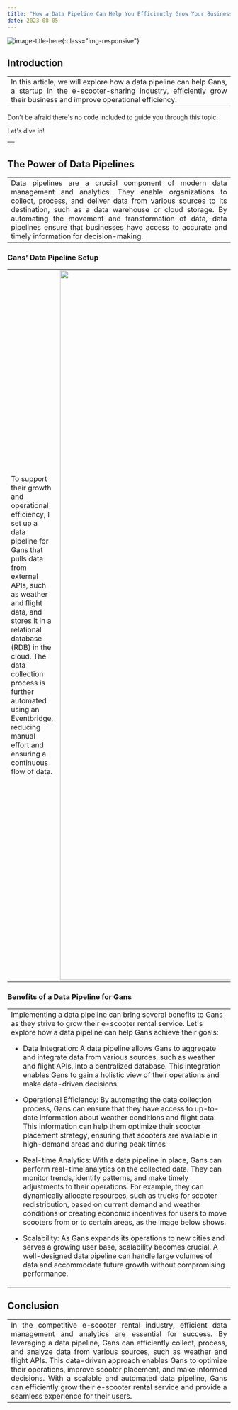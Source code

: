 ```yaml
---
title: "How a Data Pipeline Can Help You Efficiently Grow Your Business"
date: 2023-08-05
---
```

![image-title-here](https://learn.wbscodingschool.com/wp-content/uploads/2021/06/Screenshot-2021-06-21-at-11.49.21-1024x511.png){:class="img-responsive"}

<h2>Introduction</h2>
<table style="width: 100%; border: none;">
    <td style="width: 100%; text-align: justify; border: none;">
    In this article, we will explore how a data pipeline can help Gans, a startup in the e-scooter-sharing industry, efficiently grow their business and improve operational efficiency.
</td>
</table>
<b4>Don't be afraid there's no code included to guide you through this topic.

    
Let's dive in!
</b4>

<table style="width: 100%; border: none;">
    <td style="width: 100%; text-align: justify; border: none;">
    </td>
</table>
<h2>The Power of Data Pipelines</h2>
<table style="width: 100%; border: none;">
<td style="width: 100%; text-align: justify; border: none;">
    Data pipelines are a crucial component of modern data management and analytics. They enable organizations to collect, process, and deliver data from various sources to its destination, such as a data warehouse or cloud storage. By automating the movement and transformation of data, data pipelines ensure that businesses have access to accurate and timely information for decision-making.
</td>
</table>

<h3>Gans' Data Pipeline Setup</h3>
<table style="width: 100%; border: none;">
    <td style="width: 50%; text-align: left; border: none;">
    To support their growth and operational efficiency, I set up a data pipeline for Gans that pulls data from external APIs, such as weather and flight data, and stores it in a relational database (RDB) in the cloud. 
    The data collection process is further automated using an Eventbridge, reducing manual effort and ensuring a continuous flow of data.
    </td>
    <td style="width: 50%; text-align: right; border: none;">
      <img src="https://learn.wbscodingschool.com/wp-content/uploads/2021/06/Screenshot-2021-06-16-at-18.54.18.png" alt="image-title-here" width="1600" class="img-responsive">
    </td>
</table>


<h3>Benefits of a Data Pipeline for Gans</h3>
<table style="width: 100%; border: none;">
    <td style="width: 100%; text-align: left; border: none;">
        Implementing a data pipeline can bring several benefits to Gans as they strive to grow their e-scooter rental service. Let's explore how a data pipeline can help Gans achieve their goals:
        

- Data Integration: A data pipeline allows Gans to aggregate and integrate data from various sources, such as weather and flight APIs, into a centralized database. This integration enables Gans to gain a holistic view of their operations and make data-driven decisions


- Operational Efficiency: By automating the data collection process, Gans can ensure that they have access to up-to-date information about weather conditions and flight data. This information can help them optimize their scooter placement strategy, ensuring that scooters are available in high-demand areas and during peak times


- Real-time Analytics: With a data pipeline in place, Gans can perform real-time analytics on the collected data. They can monitor trends, identify patterns, and make timely adjustments to their operations. For example, they can dynamically allocate resources, such as trucks for scooter redistribution, based on current demand and weather conditions or creating economic incentives for users to move scooters from or to certain areas, as the image below shows.


- Scalability: As Gans expands its operations to new cities and serves a growing user base, scalability becomes crucial. A well-designed data pipeline can handle large volumes of data and accommodate future growth without compromising performance.

</td>
</table>

<h2>Conclusion</h2>
<table style="width: 100%; border: none;">
<td style="width: 100%; text-align: justify; border: none;">
    In the competitive e-scooter rental industry, efficient data management and analytics are essential for success.
    By leveraging a data pipeline, Gans can efficiently collect, process, and analyze data from various sources, such as weather and flight APIs.
    This data-driven approach enables Gans to optimize their operations, improve scooter placement, and make informed decisions.
    With a scalable and automated data pipeline, Gans can efficiently grow their e-scooter rental service and provide a seamless experience for their users.
</td>
</table>

